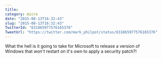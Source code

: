 ```yaml
---
title: 
category: micro
date: "2015-08-13T16:32:43"
slug: "2015-08-13T16:32:43"
TwitterId: "631865977576165376"
TweetUrl: "https://twitter.com/mark_philpot/status/631865977576165376"
---
```


What the hell is it going to take for Microsoft to release a version of Windows
that _won't_ restart on it's own to apply a security patch?!
